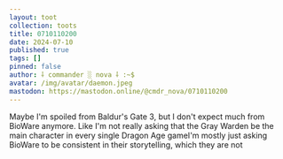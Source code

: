 ```yaml
---
layout: toot
collection: toots
title: 0710110200
date: 2024-07-10
published: true
tags: []
pinned: false
author: ⸸ commander ░ nova ⸸ :~$
avatar: /img/avatar/daemon.jpeg
mastodon: https://mastodon.online/@cmdr_nova/0710110200
---
```


Maybe I'm spoiled from Baldur's Gate 3, but I don't expect much from BioWare anymore. Like I'm not really asking that the Gray Warden be the main character in every single Dragon Age gameI'm mostly just asking BioWare to be consistent in their storytelling, which they are not
